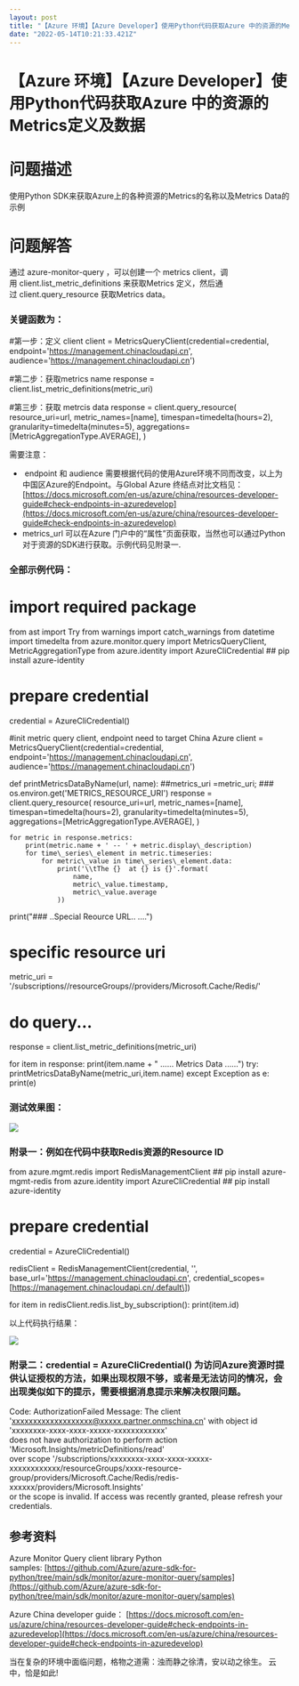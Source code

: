 ```yaml
---
layout: post
title: "【Azure 环境】【Azure Developer】使用Python代码获取Azure 中的资源的Metrics定义及数据"
date: "2022-05-14T10:21:33.421Z"
---
```

【Azure 环境】【Azure Developer】使用Python代码获取Azure 中的资源的Metrics定义及数据
==============================================================

问题描述
====

使用Python SDK来获取Azure上的各种资源的Metrics的名称以及Metrics Data的示例

问题解答 
=====

通过 azure-monitor-query ，可以创建一个 metrics client，调用 client.list\_metric\_definitions 来获取Metrics 定义，然后通过 client.query\_resource 获取Metrics data。

### 关键函数为：

#第一步：定义 client
client = MetricsQueryClient(credential=credential, endpoint='https://management.chinacloudapi.cn',
audience\='https://management.chinacloudapi.cn')

#第二步：获取metrics name
response = client.list\_metric\_definitions(metric\_uri)

#第三步：获取 metrcis data
response = client.query\_resource(
        resource\_uri\=url,
        metric\_names\=\[name\],
        timespan\=timedelta(hours=2),
        granularity\=timedelta(minutes=5),
        aggregations\=\[MetricAggregationType.AVERAGE\],
        )

需要注意：

*    endpoint 和 audience 需要根据代码的使用Azure环境不同而改变，以上为中国区Azure的Endpoint。与Global Azure 终结点对比文档见：[https://docs.microsoft.com/en-us/azure/china/resources-developer-guide#check-endpoints-in-azuredevelop](https://docs.microsoft.com/en-us/azure/china/resources-developer-guide#check-endpoints-in-azuredevelop)
*   metrics\_url 可以在Azure 门户中的“属性”页面获取，当然也可以通过Python对于资源的SDK进行获取。示例代码见附录一.

### 全部示例代码：

# import required package
from ast import Try
from warnings import catch\_warnings
from datetime import timedelta
from azure.monitor.query import MetricsQueryClient, MetricAggregationType
from azure.identity import AzureCliCredential   #\# pip install azure-identity

# prepare credential
credential = AzureCliCredential()

#init metric query client, endpoint need to target China Azure
client = MetricsQueryClient(credential=credential, endpoint='https://management.chinacloudapi.cn',
audience\='https://management.chinacloudapi.cn')

def printMetricsDataByName(url, name):
    ##metrics\_uri =metric\_uri; ### os.environ.get('METRICS\_RESOURCE\_URI')
    response = client.query\_resource(
        resource\_uri\=url,
        metric\_names\=\[name\],
        timespan\=timedelta(hours=2),
        granularity\=timedelta(minutes=5),
        aggregations\=\[MetricAggregationType.AVERAGE\],
        )

    for metric in response.metrics:
        print(metric.name + ' -- ' + metric.display\_description)
        for time\_series\_element in metric.timeseries:
            for metric\_value in time\_series\_element.data:
                print('\\tThe {}  at {} is {}'.format(
                    name,
                    metric\_value.timestamp,
                    metric\_value.average
                ))

print("\###  ..Special Reource URL.. ....")
# specific resource uri
metric\_uri = '/subscriptions/<your-subscriptions-id>/resourceGroups/<your-resource-group>/providers/Microsoft.Cache/Redis/<your-resource-name>'

# do query...
response = client.list\_metric\_definitions(metric\_uri)

for item in response:
    print(item.name + " ......  Metrics Data  ......")
    try:
        printMetricsDataByName(metric\_uri,item.name)
    except Exception as e:
        print(e)

### 测试效果图：

![](https://img2022.cnblogs.com/blog/2127802/202205/2127802-20220514114119790-849060986.gif)

### 附录一：例如在代码中获取Redis资源的Resource ID

from azure.mgmt.redis import RedisManagementClient  #\# pip install azure-mgmt-redis
from azure.identity import AzureCliCredential   #\# pip install azure-identity

# prepare credential
credential = AzureCliCredential()

redisClient \= RedisManagementClient(credential, '<YOUR SUB>', 
base\_url\='https://management.chinacloudapi.cn', 
credential\_scopes\=\[https://management.chinacloudapi.cn/.default\])

for item in redisClient.redis.list\_by\_subscription():
    print(item.id)  
  

以上代码执行结果：

![](https://img2022.cnblogs.com/blog/2127802/202205/2127802-20220514112216688-1643355221.png)

### 附录二：credential = AzureCliCredential() 为访问Azure资源时提供认证授权的方法，如果出现权限不够，或者是无法访问的情况，会出现类似如下的提示，需要根据消息提示来解决权限问题。

Code: AuthorizationFailed
Message: The client 'xxxxxxxxxxxxxxxxxxx@xxxxx.partner.onmschina.cn' with object id 'xxxxxxxx-xxxx-xxxx-xxxxx-xxxxxxxxxxxx'   
does not have authorization to perform action 'Microsoft.Insights/metricDefinitions/read'   
over scope '/subscriptions/xxxxxxxx-xxxx-xxxx-xxxxx-xxxxxxxxxxxx/resourceGroups/xxxx-resource-group/providers/Microsoft.Cache/Redis/redis-xxxxxx/providers/Microsoft.Insights'   
or the scope is invalid. If access was recently granted, please refresh your credentials.

参考资料
----

Azure Monitor Query client library Python samples: [https://github.com/Azure/azure-sdk-for-python/tree/main/sdk/monitor/azure-monitor-query/samples](https://github.com/Azure/azure-sdk-for-python/tree/main/sdk/monitor/azure-monitor-query/samples)

Azure China developer guide： [https://docs.microsoft.com/en-us/azure/china/resources-developer-guide#check-endpoints-in-azuredevelop](https://docs.microsoft.com/en-us/azure/china/resources-developer-guide#check-endpoints-in-azuredevelop)

当在复杂的环境中面临问题，格物之道需：浊而静之徐清，安以动之徐生。 云中，恰是如此!